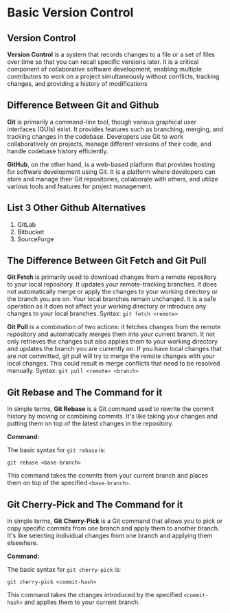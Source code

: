 # Basic Version Control

## Version Control

**Version Control** is a system that records changes to a file or a set of files over time so that you can recall specific versions later. It is a critical component of collaborative software development, enabling multiple contributors to work on a project simultaneously without conflicts, tracking changes, and providing a history of modifications

## Difference Between Git and Github

**Git** is primarily a command-line tool, though various graphical user interfaces (GUIs) exist.
It provides features such as branching, merging, and tracking changes in the codebase.
Developers use Git to work collaboratively on projects, manage different versions of their code, and handle codebase history efficiently.

**GitHub**, on the other hand, is a web-based platform that provides hosting for software development using Git.
It is a platform where developers can store and manage their Git repositories, collaborate with others, and utilize various tools and features for project management.

## List 3 Other Github Alternatives

1. GitLab
2. Bitbucket
3. SourceForge

## The Difference Between Git Fetch and Git Pull

**Git Fetch** is primarily used to download changes from a remote repository to your local repository. It updates your remote-tracking branches. It does not automatically merge or apply the changes to your working directory or the branch you are on. Your local branches remain unchanged. It is a safe operation as it does not affect your working directory or introduce any changes to your local branches.
Syntax: `git fetch <remote>`


**Git Pull** is a combination of two actions: it fetches changes from the remote repository and automatically merges them into your current branch. It not only retrieves the changes but also applies them to your working directory and updates the branch you are currently on. If you have local changes that are not committed, git pull will try to merge the remote changes with your local changes. This could result in merge conflicts that need to be resolved manually.
Syntax: `git pull <remote> <branch>`

## Git Rebase and The Command for it

In simple terms, **Git Rebase** is a Git command used to rewrite the commit history by moving or combining commits. It's like taking your changes and putting them on top of the latest changes in the repository.

**Command:**

The basic syntax for `git rebase` is:

`git rebase <base-branch>`

This command takes the commits from your current branch and places them on top of the specified `<base-branch>`.

## Git Cherry-Pick and The Command for it

In simple terms, **Git Cherry-Pick** is a Git command that allows you to pick or copy specific commits from one branch and apply them to another branch. It's like selecting individual changes from one branch and applying them elsewhere.

**Command:**

The basic syntax for `git cherry-pick` is:

`git cherry-pick <commit-hash>`

This command takes the changes introduced by the specified `<commit-hash>` and applies them to your current branch.